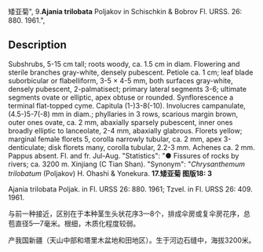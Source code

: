 矮亚菊",
9.**Ajania trilobata** Poljakov in Schischkin & Bobrov Fl. URSS. 26: 880. 1961.",

## Description
Subshrubs, 5-15 cm tall; roots woody, ca. 1.5 cm in diam. Flowering and sterile branches gray-white, densely pubescent. Petiole ca. 1 cm; leaf blade suborbicular or flabelliform, 3-5 × 4-5 mm, both surfaces gray-white, densely pubescent, 2-palmatisect; primary lateral segments 3-6; ultimate segments ovate or elliptic, apex obtuse or rounded. Synflorescence a terminal flat-topped cyme. Capitula (1-)3-8(-10). Involucres campanulate, (4.5-)5-7(-8) mm in diam.; phyllaries in 3 rows, scarious margin brown, outer ones ovate, ca. 2 mm, abaxially sparsely pubescent, inner ones broadly elliptic to lanceolate, 2-4 mm, abaxially glabrous. Florets yellow; marginal female florets 5, corolla narrowly tubular, ca. 2 mm, apex 3-denticulate; disk florets many, corolla tubular, 2.2-3 mm. Achenes ca. 2 mm. Pappus absent. Fl. and fr. Jul-Aug.
  "Statistics": "● Fissures of rocks by rivers; ca. 3200 m. Xinjiang (C Tian Shan).
  "Synonym": "*Chrysanthemum trilobatum* (Poljakov) H. Ohashi &amp; Yonekura.
**17.矮亚菊 图版18: 3**

Ajania trilobata Poljak. in Fl. URSS 26: 880. 1961; Tzvel. in Fl. URSS 26: 409. 1961.

与前一种接近，区别在于本种茎生头状花序3—8个，排成伞房或复伞房花序，总苞直径5—7毫米。根细，木质化程度较弱。

产我国新疆（天山中部和塔里木盆地和田地区）。生于河边石缝中，海拔3200米。
